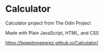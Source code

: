 # Calculator
Calculator project from The Odin Project

Made with Plain JavaScript, HTML, and CSS

https://bpepitoneperez.github.io/Calculator/
